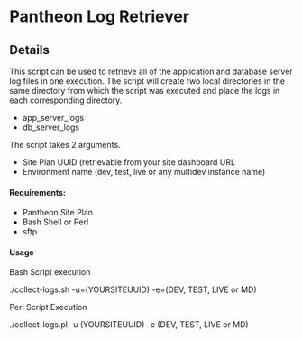 # Pantheon Log Retriever

## Details ##
This script can be used to retrieve all of the application and database server log files in one execution. The script will create two local directories in the same directory from which the script was executed and place the logs in each corresponding directory.

- app_server_logs
- db_server_logs

The script takes 2 arguments.

- Site Plan UUID (retrievable from your site dashboard URL
- Environment name (dev, test, live or any multidev instance name)

#### Requirements: #### 

- Pantheon Site Plan
- Bash Shell or Perl
- sftp

#### Usage ####

Bash Script execution

./collect-logs.sh -u=(YOURSITEUUID) -e=(DEV, TEST, LIVE or MD)

Perl Script Execution

./collect-logs.pl -u (YOURSITEUUID) -e (DEV, TEST, LIVE or MD)
